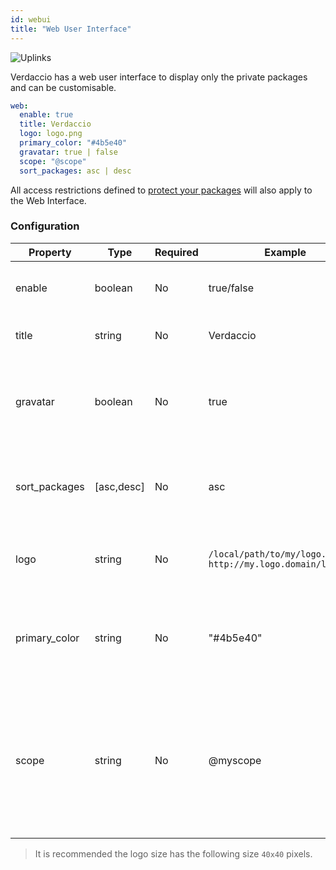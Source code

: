 ```yaml
---
id: webui
title: "Web User Interface"
---
```


![Uplinks](https://user-images.githubusercontent.com/558752/52916111-fa4ba980-32db-11e9-8a64-f4e06eb920b3.png)

Verdaccio has a web user interface to display only the private packages and can be customisable.

```yaml
web:
  enable: true
  title: Verdaccio
  logo: logo.png
  primary_color: "#4b5e40"
  gravatar: true | false
  scope: "@scope"
  sort_packages: asc | desc
```

All access restrictions defined to [protect your packages](protect-your-dependencies.md) will also apply to the Web Interface.

### Configuration

| Property      | Type       | Required | Example                                                       | Support    | Description                                                                                                              |
| ------------- | ---------- | -------- | ------------------------------------------------------------- | ---------- | ------------------------------------------------------------------------------------------------------------------------ |
| enable        | boolean    | No       | true/false                                                    | all        | allow to display the web interface                                                                                       |
| title         | string     | No       | Verdaccio                                                     | all        | HTML head title description                                                                                              |
| gravatar      | boolean    | No       | true                                                          | `>v4`   | Gravatars will be generated under the hood if this property is enabled                                                   |
| sort_packages | [asc,desc] | No       | asc                                                           | `>v4`   | By default private packages are sorted by ascending                                                                      |
| logo          | string     | No       | `/local/path/to/my/logo.png` `http://my.logo.domain/logo.png` | all        | a URI where logo is located (header logo)                                                                                |
| primary_color | string     | No       | "#4b5e40"                                                     | `>4`    | The primary color to use throughout the UI (header, etc)                                                                 |
| scope         | string     | No       | @myscope                                                      | `>v3.x` | If you're using this registry for a specific module scope, specify that scope to set it in the webui instructions header |

> It is recommended the logo size has the following size `40x40` pixels.